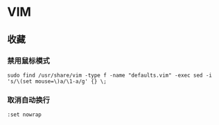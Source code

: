 # VIM

## 收藏

### 禁用鼠标模式

```shell
sudo find /usr/share/vim -type f -name "defaults.vim" -exec sed -i 's/\(set mouse=\)a/\1-a/g' {} \;
```

### 取消自动换行

```shell
:set nowrap
```
